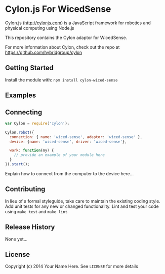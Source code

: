 # Cylon.js For WicedSense

Cylon.js (http://cylonjs.com) is a JavaScript framework for robotics and
physical computing using Node.js

This repository contains the Cylon adaptor for WicedSense.

For more information about Cylon, check out the repo at
https://github.com/hybridgroup/cylon

## Getting Started

Install the module with: `npm install cylon-wiced-sense`

## Examples

## Connecting

```javascript
var Cylon = require('cylon');

Cylon.robot({
  connection: { name: 'wiced-sense', adaptor: 'wiced-sense' },
  device: {name: 'wiced-sense', driver: 'wiced-sense'},

  work: function(my) {
    // provide an example of your module here
  }
}).start();
```

Explain how to connect from the computer to the device here...

## Contributing

In lieu of a formal styleguide, take care to maintain the existing coding style.
Add unit tests for any new or changed functionality. Lint and test your code
using `make test` and `make lint`.

## Release History

None yet...

## License

Copyright (c) 2014 Your Name Here. See `LICENSE` for more details

